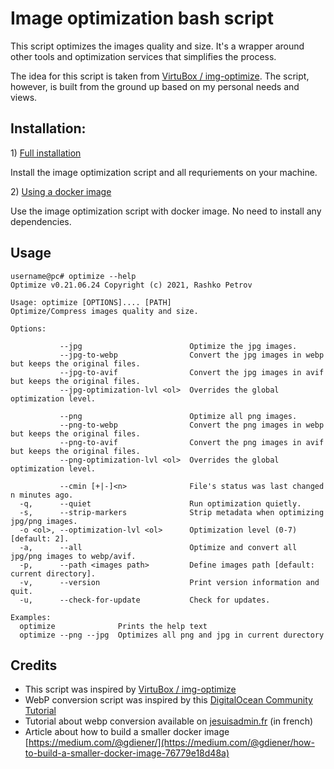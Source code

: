 # Image optimization bash script

This script optimizes the images quality and size. It's a wrapper around other tools and optimization services that simplifies the process.

The idea for this script is taken from [VirtuBox / img-optimize](https://github.com/VirtuBox/img-optimize). The script, however, is built from the ground up based on my personal needs and views.

## Installation:

1\) [Full installation](https://github.com/rashkopetrov/img-optimize/blob/master/README-INSTALLATION.md)

Install the image optimization script and all requriements on your machine.

2\) [Using a docker image](https://github.com/rashkopetrov/img-optimize/blob/master/README-DOCKER.md)

Use the image optimization script with docker image. No need to install any dependencies.

## Usage

```
username@pc# optimize --help
Optimize v0.21.06.24 Copyright (c) 2021, Rashko Petrov

Usage: optimize [OPTIONS].... [PATH]
Optimize/Compress images quality and size.

Options:

           --jpg                        Optimize the jpg images.
           --jpg-to-webp                Convert the jpg images in webp but keeps the original files.
           --jpg-to-avif                Convert the jpg images in avif but keeps the original files.
           --jpg-optimization-lvl <ol>  Overrides the global optimization level.

           --png                        Optimize all png images.
           --png-to-webp                Convert the png images in webp but keeps the original files.
           --png-to-avif                Convert the png images in avif but keeps the original files.
           --png-optimization-lvl <ol>  Overrides the global optimization level.

           --cmin [+|-]<n>              File's status was last changed n minutes ago.
  -q,      --quiet                      Run optimization quietly.
  -s,      --strip-markers              Strip metadata when optimizing jpg/png images.
  -o <ol>, --optimization-lvl <ol>      Optimization level (0-7) [default: 2].
  -a,      --all                        Optimize and convert all jpg/png images to webp/avif.
  -p,      --path <images path>         Define images path [default: current directory].
  -v,      --version                    Print version information and quit.
  -u,      --check-for-update           Check for updates.

Examples:
  optimize              Prints the help text
  optimize --png --jpg  Optimizes all png and jpg in current durectory

```

## Credits

-   This script was inspired by [VirtuBox / img-optimize](https://github.com/VirtuBox/img-optimize)
-   WebP conversion script was inspired by this [DigitalOcean Community Tutorial](https://www.digitalocean.com/community/tutorials/how-to-create-and-serve-webp-images-to-speed-up-your-website)
-   Tutorial about webp conversion available on [jesuisadmin.fr](https://jesuisadmin.fr/convertir-vos-images-en-webp-nginx/) (in french)
-   Article about how to build a smaller docker image [https://medium.com/@gdiener/](https://medium.com/@gdiener/how-to-build-a-smaller-docker-image-76779e18d48a)
